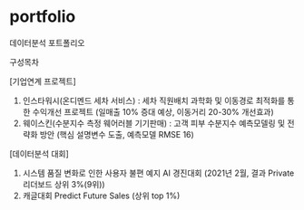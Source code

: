 # portfolio
데이터분석 포트폴리오 

구성목차  

[기업연계 프로젝트]
1. 인스타워시(온디멘드 세차 서비스) : 세차 직원배치 과학화 및 이동경로 최적화를 통한 수익개선 프로젝트 (일매출 10% 증대 예상, 이동거리 20-30% 개선효과)
2. 웨이스킨(수분지수 측정 웨어러블 기기판매) : 고객 피부 수분지수 예측모델링 및 전략화 방안 (핵심 설명변수 도출, 예측모델 RMSE 16) 

[데이터분석 대회]
1. 시스템 품질 변화로 인한 사용자 불편 예지 AI 경진대회 (2021년 2월, 결과 Private 리더보드 상위 3%(9위))  
2. 캐글대회 Predict Future Sales (상위 top 1%)
